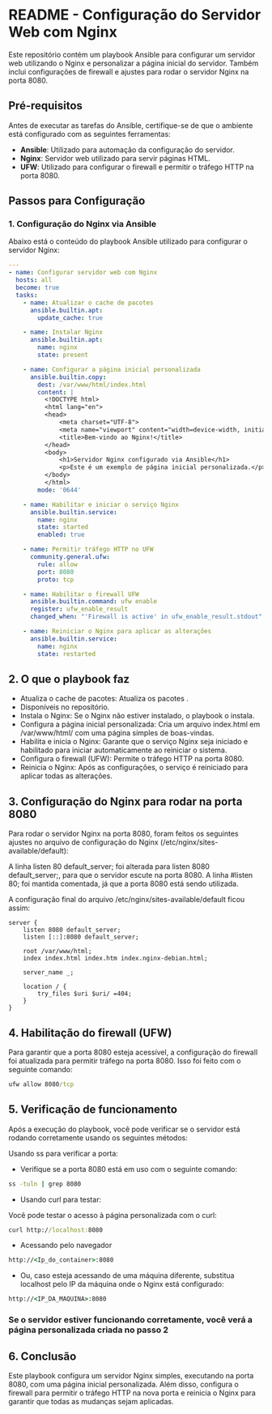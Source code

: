 # README - Configuração do Servidor Web com Nginx

Este repositório contém um playbook Ansible para configurar um servidor web utilizando o Nginx e personalizar a página inicial do servidor. Também inclui configurações de firewall e ajustes para rodar o servidor Nginx na porta 8080.

## Pré-requisitos

Antes de executar as tarefas do Ansible, certifique-se de que o ambiente está configurado com as seguintes ferramentas:

- **Ansible**: Utilizado para automação da configuração do servidor.
- **Nginx**: Servidor web utilizado para servir páginas HTML.
- **UFW**: Utilizado para configurar o firewall e permitir o tráfego HTTP na porta 8080.

## Passos para Configuração

### 1. **Configuração do Nginx via Ansible**

Abaixo está o conteúdo do playbook Ansible utilizado para configurar o servidor Nginx:

```yaml
---
- name: Configurar servidor web com Nginx
  hosts: all
  become: true
  tasks:
    - name: Atualizar o cache de pacotes
      ansible.builtin.apt:
        update_cache: true

    - name: Instalar Nginx
      ansible.builtin.apt:
        name: nginx
        state: present

    - name: Configurar a página inicial personalizada
      ansible.builtin.copy:
        dest: /var/www/html/index.html
        content: |
          <!DOCTYPE html>
          <html lang="en">
          <head>
              <meta charset="UTF-8">
              <meta name="viewport" content="width=device-width, initial-scale=1.0">
              <title>Bem-vindo ao Nginx!</title>
          </head>
          <body>
              <h1>Servidor Nginx configurado via Ansible</h1>
              <p>Este é um exemplo de página inicial personalizada.</p>
          </body>
          </html>
        mode: '0644'

    - name: Habilitar e iniciar o serviço Nginx
      ansible.builtin.service:
        name: nginx
        state: started
        enabled: true

    - name: Permitir tráfego HTTP no UFW
      community.general.ufw:
        rule: allow
        port: 8080
        proto: tcp

    - name: Habilitar o firewall UFW
      ansible.builtin.command: ufw enable
      register: ufw_enable_result
      changed_when: "'Firewall is active' in ufw_enable_result.stdout"

    - name: Reiniciar o Nginx para aplicar as alterações
      ansible.builtin.service:
        name: nginx
        state: restarted
```

## 2. O que o playbook faz

- Atualiza o cache de pacotes: Atualiza os pacotes .
- Disponíveis no repositório.
- Instala o Nginx: Se o Nginx não estiver instalado, o playbook o instala.
- Configura a página inicial personalizada: Cria um arquivo index.html em /var/www/html/ com uma página simples de boas-vindas.
- Habilita e inicia o Nginx: Garante que o serviço Nginx seja iniciado e habilitado para iniciar automaticamente ao reiniciar o sistema.
- Configura o firewall (UFW): Permite o tráfego HTTP na porta 8080.
- Reinicia o Nginx: Após as configurações, o serviço é reiniciado para aplicar todas as alterações.

## 3. Configuração do Nginx para rodar na porta 8080

Para rodar o servidor Nginx na porta 8080, foram feitos os seguintes ajustes no arquivo de configuração do Nginx (/etc/nginx/sites-available/default):

A linha listen 80 default_server; foi alterada para listen 8080 default_server;, para que o servidor escute na porta 8080.
A linha #listen 80; foi mantida comentada, já que a porta 8080 está sendo utilizada.

A configuração final do arquivo /etc/nginx/sites-available/default ficou assim:

```nginx
server {
    listen 8080 default_server;
    listen [::]:8080 default_server;

    root /var/www/html;
    index index.html index.htm index.nginx-debian.html;

    server_name _;

    location / {
        try_files $uri $uri/ =404;
    }
}

```

## 4. Habilitação do firewall (UFW)

Para garantir que a porta 8080 esteja acessível, a configuração do firewall foi atualizada para permitir tráfego na porta 8080. Isso foi feito com o seguinte comando:

```cmd
ufw allow 8080/tcp
```

## 5. Verificação de funcionamento

Após a execução do playbook, você pode verificar se o servidor está rodando corretamente usando os seguintes métodos:

Usando ss para verificar a porta:

- Verifique se a porta 8080 está em uso com o seguinte comando:

```cmd
ss -tuln | grep 8080
```

- Usando curl para testar:

Você pode testar o acesso à página personalizada com o curl:

```cmd
curl http://localhost:8080
```

- Acessando pelo navegador

```cmd
http://<Ip_do_container>:8080
```

- Ou, caso esteja acessando de uma máquina diferente, substitua localhost pelo IP da máquina onde o Nginx está configurado:

```cmd
http://<IP_DA_MAQUINA>:8080
```

### Se o servidor estiver funcionando corretamente, você verá a página personalizada criada no passo 2

## 6. Conclusão

Este playbook configura um servidor Nginx simples, executando na porta 8080, com uma página inicial personalizada. Além disso, configura o firewall para permitir o tráfego HTTP na nova porta e reinicia o Nginx para garantir que todas as mudanças sejam aplicadas.
